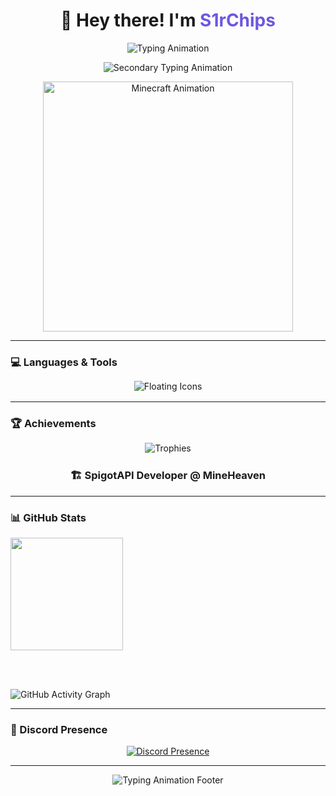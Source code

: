 <h1 align="center">
  👋 Hey there! I'm <span style="color:#6e57e0;">S1rChips</span>
</h1>

<p align="center">
  <!-- Typing Animation -->
  <img src="https://readme-typing-svg.herokuapp.com?font=JetBrains+Mono&weight=700&size=24&duration=4000&pause=800&color=6E57E0&center=true&vCenter=true&width=700&lines=Java+Developer;Python+Developer;SpigotAPI+Expert;MineHeaven+Owner;Always+Learning;Always+Improving!" alt="Typing Animation">
</p>

<p align="center">
  <!-- Secondary Typing Animation -->
  <img src="https://readme-typing-svg.herokuapp.com?font=JetBrains+Mono&weight=600&size=18&duration=3000&pause=1000&color=00FFDD&center=true&vCenter=true&width=600&lines=Building+plugins...;Optimizing+systems...;Writing+clean+code...;Automating+tasks..." alt="Secondary Typing Animation">
</p>

<p align="center">
  <!-- Minecraft GIF -->
  <img src="https://media.giphy.com/media/3o7aD2saalBwwftBIY/giphy.gif" alt="Minecraft Animation" width="400"/>
</p>

---

### 💻 Languages & Tools
<p align="center">
  <img src="https://skillicons.dev/icons?i=java,python,html,css,vscode,idea,pycharm,git,github" alt="Floating Icons" style="transform: translateY(-2px);" />
</p>

---

### 🏆 Achievements
<p align="center">
  <img src="https://github-profile-trophy.vercel.app/?username=S1rChips&theme=tokyonight&title=SpigotAPI&no-frame=true&margin-w=15&row=1" alt="Trophies" style="transform: translateY(-2px);" />
</p>
<h3 align="center">🏗️ SpigotAPI Developer @ MineHeaven</h3>

---

### 📊 GitHub Stats

  <img src="https://github-readme-streak-stats.herokuapp.com?user=S1rChips&theme=tokyonight&hide_border=true&ring=6E57E0&fire=6E57E0&currStreakLabel=6E57E0" height="180px" />

<br><br>

  <img src="https://github-readme-activity-graph.vercel.app/graph?username=S1rChips&theme=tokyo-night&bg_color=0d1117&color=6E57E0&line=6E57E0&point=6E57E0&area=true&hide_border=true" alt="GitHub Activity Graph" />
</div>

---

### 💬 Discord Presence
<div align="center">
  <a href="https://discord.com/users/1127619304351871026">
    <img src="https://lanyard-profile-readme.vercel.app/api/1127619304351871026?theme=dark&animated=true&borderRadius=20px&idleMessage=✨%20Probably%20coding%20in%20Java..." alt="Discord Presence"/>
  </a>
</div>

---

<p align="center">
  <img src="https://readme-typing-svg.herokuapp.com?font=JetBrains+Mono&weight=600&size=20&duration=2000&pause=1000&color=6E57E0&center=true&vCenter=true&width=600&lines=Thanks+for+visiting!;Keep+Coding,+Keep+Growing!;See+you+in+the+next+commit!" alt="Typing Animation Footer">
</p>
